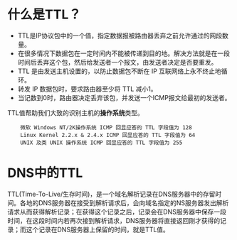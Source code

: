 # 什么是TTL？
- TTL是IP协议包中的一个值，指定数据报被路由器丢弃之前允许通过的网段数量。
- 在很多情况下数据包在一定时间内不能被传递到目的地。解决方法就是在一段时间后丢弃这个包，然后给发送者一个报文，由发送者决定是否要重发。
- TTL 是由发送主机设置的，以防止数据包不断在 IP 互联网络上永不终止地循环。
- 转发 IP 数据包时，要求路由器至少将 TTL 减小1。
- 当记数到0时，路由器决定丢弃该包，并发送一个ICMP报文给最初的发送者。

TTL值帮助我们大致的识别主机的**操作系统**类型。

        微软 Windows NT/2K操作系统 ICMP 回显应答的 TTL 字段值为 128
        Linux Kernel 2.2.x & 2.4.x ICMP 回显应答的 TTL 字段值为 64
        UNIX 及类 UNIX 操作系统 ICMP 回显应答的 TTL 字段值为 255

# DNS中的TTL
TTL(Time-To-Live/生存时间)，是一个域名解析记录在DNS服务器中的存留时间。各地的DNS服务器在接受到解析请求后，会向域名指定的NS服务器发出解析请求从而获得解析记录；在获得这个记录之后，记录会在DNS服务器中保存一段时间，在这段时间内若再次接到解析请求，DNS服务器将直接返回刚才获得的记录；而这个记录在DNS服务器上保留的时间，就是TTL值。